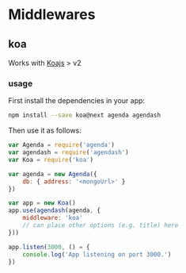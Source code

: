 # Middlewares
## koa
Works with [Koajs](https://github.com/koajs/koa) > v2
### usage
First install the dependencies in your app:
```bash
npm install --save koa@next agenda agendash
```
Then use it as follows:
```javascript
var Agenda = require('agenda')
var agendash = require('agendash')
var Koa = require('koa')

var agenda = new Agenda({
    db: { address: '<mongoUrl>' }
})

var app = new Koa()
app.use(agendash(agenda, {
    middleware: 'koa'
    // can place other options (e.g. title) here
}))

app.listen(3000, () = {
    console.log('App listening on port 3000.')
})
```
